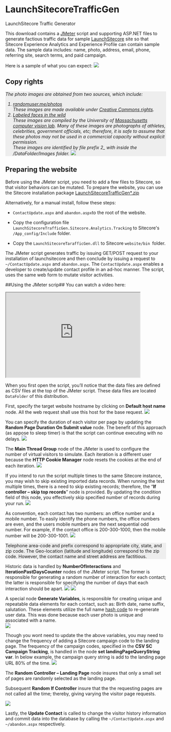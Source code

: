 # LaunchSitecoreTrafficGen
LaunchSitecore Traffic Generator

This download contains a <a href="http://jmeter.apache.org/">JMeter</a> script and supporting ASP.NET files to generate factious traffic data for sample <a href="http://launchsitecore.net">LaunchSitecore</a> site so that Sitecore Experience Analytics and Experience Profile can contain sample data.  The sample data includes: name, photo, address, email, phone, referring site, search terms, and paid campaign.

Here is a sample of what you can expect:
![](https://cloud.githubusercontent.com/assets/4054499/7872632/66560b62-054e-11e5-91af-9c91a2a023dd.png)


## Copy rights ##
<div style="background-color:#eee; font-style:italic">
<p>The photo images are obtained from two sources,  which include: 
<ol><li><a href="randomuser.me/photos">randomuser.me/photos</a><br>
These images are made available under <a href="http://creativecommons.org/licenses/by-nc-sa/2.0/deed.en">Creative Commons rights</a>.</li>
<li><a href="http://vis-www.cs.umass.edu/lfw/">Labeled faces in the wild</a></a><br>
 These images are compiled by the University of <a href="http://vis-www.cs.umass.edu/">Massachusetts computer vision lab</a>.  Many of these images are photographs of athletes, celebrities, government officials, etc; therefore, it is safe to assume that these photos may not be used in a commercial capacity without explicit permission.<br>
 These images are identified by file prefix 2_ with inside the /DataFolder/Images folder. 
<img src="https://cloud.githubusercontent.com/assets/4054499/7872994/d5ceec9a-0551-11e5-8b64-183c5e9390db.png">
</li>
</ol>
  
</div>

## Preparing the website
Before using the JMeter script, you need to add a few files to Sitecore, so that visitor behaviors can be mutated.  To prepare the website, you can use the Sitecore installation package [LaunchSitecoreTrafficGen*.zip](https://github.com/edvineshagh/LaunchSitecoreTrafficGen/blob/master/LaunchSitecoreTrafficGen-1.0.0.zip) 

Alternatively, for a manual install, follow these steps:

* `ContactUpdate.aspx` and `abandon.aspx`to the root of the website.

* Copy the configuration file `LaunchSitecoreTrafficGen.Sitecore.Analytics.Tracking` to Sitecore's `/App_config/Include` folder.

* Copy the `LaunchSitecoreTarafficGen.dll` to Sitecore `website/bin `folder.

The JMeter script generates traffic by issuing GET/POST request to your installation of launchsitecore and then conclude by issuing a request to `~/ContactUpdate.aspx` and  `abandon.aspx`.  The `ContactUpdate.aspx` enables a developer to create/update contact profile in an ad-hoc manner.  The script, uses the same web form to mutate visitor activities.  
 

##Using the JMeter scrip##
You can watch a video here:
<iframe width="420" height="266" webkitallowfullscreen mozallowfullscreen allowfullscreen
	src="http://www.youtube.com/embed/JWaiXLdKOzc">
	</iframe>

When you first open the script, you’ll notice that the data files are defined as CSV files at the top of the JMeter script.  These data files are located `DataFolder` of this distribution. 

First, specify the target website hostname by clicking on **Default host name** node.  All the web request shall use this host for the base request.
![](https://cloud.githubusercontent.com/assets/4054499/7872582/0714fd98-054e-11e5-96ba-352054a96fdf.png)

You can specify the duration of each visitor per page by updating the **Random Page Duration On Submit value** node.  The benefit of this approach (as appose to sleep timer) is that the script can continue executing with no delays.
![](https://cloud.githubusercontent.com/assets/4054499/7872588/072d41c8-054e-11e5-8bc4-7d0cd9b0b78e.png)
 

The  **Main Thread Group** node of the JMeter is used to configure the number of virtual visitors to simulate.  Each iteration is a different user because the **HTTP Cookie Manager** node resets the cookies at the end of each iteration.
![](https://cloud.githubusercontent.com/assets/4054499/7872584/072778ec-054e-11e5-872a-a4d7eba1bc1e.png)

If you intend to run the script multiple times to the same Sitecore instance, you may wish to skip existing imported data records.  When running the test multiple times, there is a need to skip existing records; therefore, the “**If controller – skip top records**” node is provided.  By updating the condition field of this node, you effectively skip specified number of records during your run.
![](https://cloud.githubusercontent.com/assets/4054499/7872743/531fcfa0-054f-11e5-9ded-58e6b6e15d34.png)

As convention, each contact has two numbers: an office number and a mobile number.  To easily identify the phone numbers, the office numbers are even, and the users mobile numbers are the next sequential odd number.  For example, if the contact office is 200-300-1000, then the mobile number will be 200-300-1001.
![](https://cloud.githubusercontent.com/assets/4054499/7872587/0729697c-054e-11e5-8ffb-ab982efe2091.png)

<div style="background-color:#eee">
Telephone area-code and prefix correspond to appropriate city, state, and zip code.  The Geo-location (latitude and longitude) correspond to the zip code. However, the contact name and street address are factitious.
</div>

Historic data is handled by **NumberOfInteractions** and **IterationPastDaysCounter** nodes of the JMeter script.  The former is responsible for generating a random number of interaction for each contact; the latter is responsible for specifying the number of days that each interaction should be apart.
![](https://cloud.githubusercontent.com/assets/4054499/7872586/0728bd6a-054e-11e5-9ab1-c58fd738f287.png)
![](https://cloud.githubusercontent.com/assets/4054499/7872583/07154730-054e-11e5-81b5-e90d02633f23.png)

A special node **Generate Variables**, is responsible for creating unique and repeatable data elements for each contact, such as: Birth date, name suffix, salutation.  These elements utilize the full name [hash code](https://msdn.microsoft.com/en-us/library/system.object.gethashcode%28v=vs.110%29.aspx) to re-generate user data.  This was done because each user photo is unique and associated with a name.  
![](https://cloud.githubusercontent.com/assets/4054499/7872579/071050b8-054e-11e5-8fb2-44bb067005e9.png)

Though you wont need to update the the above variables, you may need to change the frequency of adding a Sitecore campaign code to the landing page.  The frequency of the campaign codes, specified in the **CSV SC Campaign Tracking**, is handled in the node **set landingPageQueryString var**.  In below example, the campaign query string is add to the landing page URL 80% of the time.
![](https://cloud.githubusercontent.com/assets/4054499/7872578/070e78a6-054e-11e5-8206-70311e94e9f9.png)

The **Random Controller – Landing Page** node insures that only a small set of pages are randomly selected as the landing page.  

Subsequent **Random If Controller** insure that the the requesting pages are not called all the time; thereby, giving varying the visitor page requests.</p>
![](https://cloud.githubusercontent.com/assets/4054499/7872585/0728cfd0-054e-11e5-892d-98e2338b80ad.png)

Lastly, the **Update Contact** is called to change the visitor history information and commit data into the database by calling the `~/ContactUpdate.aspx` and `~/abandon.aspx` respectively.

